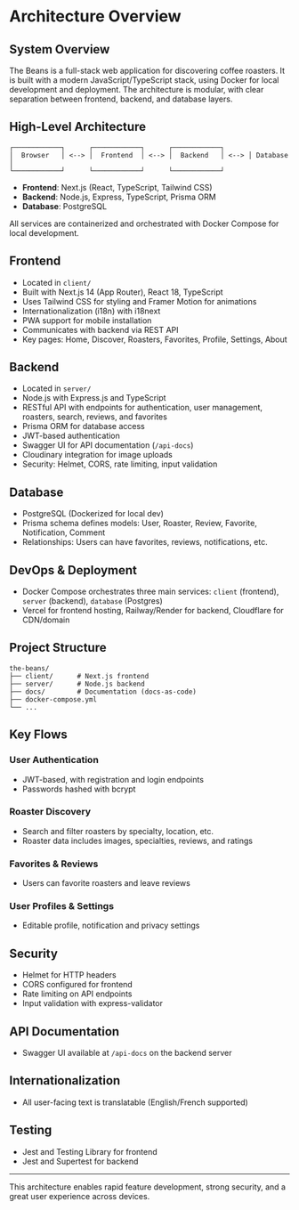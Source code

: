 # Architecture Overview

## System Overview

The Beans is a full-stack web application for discovering coffee roasters. It is built with a modern JavaScript/TypeScript stack, using Docker for local development and deployment. The architecture is modular, with clear separation between frontend, backend, and database layers.

## High-Level Architecture

```
┌────────────┐      ┌────────────┐      ┌────────────┐
│  Browser   │ <--> │  Frontend  │ <--> │  Backend   │ <--> │ Database │
└────────────┘      └────────────┘      └────────────┘
```

- **Frontend**: Next.js (React, TypeScript, Tailwind CSS)
- **Backend**: Node.js, Express, TypeScript, Prisma ORM
- **Database**: PostgreSQL

All services are containerized and orchestrated with Docker Compose for local development.

## Frontend

- Located in `client/`
- Built with Next.js 14 (App Router), React 18, TypeScript
- Uses Tailwind CSS for styling and Framer Motion for animations
- Internationalization (i18n) with i18next
- PWA support for mobile installation
- Communicates with backend via REST API
- Key pages: Home, Discover, Roasters, Favorites, Profile, Settings, About

## Backend

- Located in `server/`
- Node.js with Express.js and TypeScript
- RESTful API with endpoints for authentication, user management, roasters, search, reviews, and favorites
- Prisma ORM for database access
- JWT-based authentication
- Swagger UI for API documentation (`/api-docs`)
- Cloudinary integration for image uploads
- Security: Helmet, CORS, rate limiting, input validation

## Database

- PostgreSQL (Dockerized for local dev)
- Prisma schema defines models: User, Roaster, Review, Favorite, Notification, Comment
- Relationships: Users can have favorites, reviews, notifications, etc.

## DevOps & Deployment

- Docker Compose orchestrates three main services: `client` (frontend), `server` (backend), `database` (Postgres)
- Vercel for frontend hosting, Railway/Render for backend, Cloudflare for CDN/domain

## Project Structure

```
the-beans/
├── client/      # Next.js frontend
├── server/      # Node.js backend
├── docs/        # Documentation (docs-as-code)
├── docker-compose.yml
└── ...
```

## Key Flows

### User Authentication
- JWT-based, with registration and login endpoints
- Passwords hashed with bcrypt

### Roaster Discovery
- Search and filter roasters by specialty, location, etc.
- Roaster data includes images, specialties, reviews, and ratings

### Favorites & Reviews
- Users can favorite roasters and leave reviews

### User Profiles & Settings
- Editable profile, notification and privacy settings

## Security
- Helmet for HTTP headers
- CORS configured for frontend
- Rate limiting on API endpoints
- Input validation with express-validator

## API Documentation
- Swagger UI available at `/api-docs` on the backend server

## Internationalization
- All user-facing text is translatable (English/French supported)

## Testing
- Jest and Testing Library for frontend
- Jest and Supertest for backend

---
This architecture enables rapid feature development, strong security, and a great user experience across devices.

